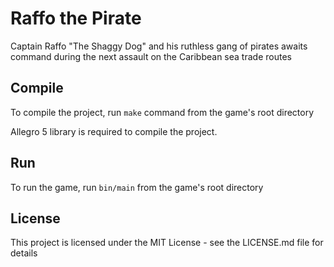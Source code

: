 # Raffo the Pirate

Captain Raffo "The Shaggy Dog" and his ruthless gang of pirates awaits command during the next assault on the Caribbean sea trade routes

## Compile

To compile the project, run `make` command from the game's root directory

Allegro 5 library is required to compile the project.

## Run

To run the game, run `bin/main` from the game's root directory

## License

This project is licensed under the MIT License - see the LICENSE.md file for details
